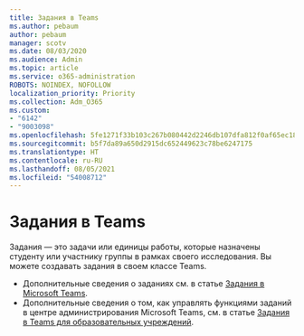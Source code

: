 ```yaml
---
title: Задания в Teams
ms.author: pebaum
author: pebaum
manager: scotv
ms.date: 08/03/2020
ms.audience: Admin
ms.topic: article
ms.service: o365-administration
ROBOTS: NOINDEX, NOFOLLOW
localization_priority: Priority
ms.collection: Adm_O365
ms.custom:
- "6142"
- "9003098"
ms.openlocfilehash: 5fe1271f33b103c267b080442d2246db107dfa812f0af65ec1808dd1cd640a4e
ms.sourcegitcommit: b5f7da89a650d2915dc652449623c78be6247175
ms.translationtype: HT
ms.contentlocale: ru-RU
ms.lasthandoff: 08/05/2021
ms.locfileid: "54008712"
---
```

# <a name="teams-assignments"></a>Задания в Teams

Задания — это задачи или единицы работы, которые назначены студенту или участнику группы в рамках своего исследования. Вы можете создавать задания в своем классе Teams.

- Дополнительные сведения о заданиях см. в статье [Задания в Microsoft Teams](https://support.microsoft.com/ru-RU/office/microsoft-teams-5aa4431a-8a3c-4aa5-87a6-b6401abea114#ID0EAABAAA=Assignments).
- Дополнительные сведения о том, как управлять функциями заданий в центре администрирования Microsoft Teams, см. в статье [Задания в Teams для образовательных учреждений](https://docs.microsoft.com/microsoftteams/expand-teams-across-your-org/assignments-in-teams).